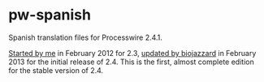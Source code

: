 pw-spanish
==========

Spanish translation files for Processwire 2.4.1. 

<a href="http://processwire.com/talk/topic/1003-spanish-es-es/">Started by me</a> in February 2012 for 2.3, <a href="https://github.com/biojazzard/pw_spanish">updated by biojazzard</a> in February 2013 for the initial release of 2.4. This is the first, almost complete edition for the stable version of 2.4.

